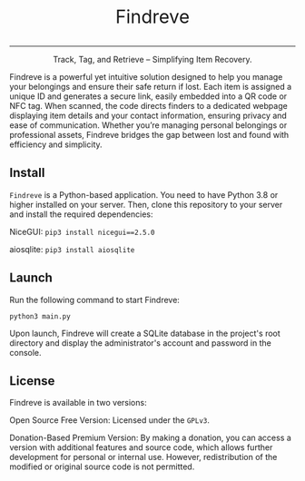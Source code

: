 <!--
 * @Author: 于小丘 海枫
 * @Date: 2024-11-29 20:06:02
 * @LastEditors: Yuerchu admin@yuxiaoqiu.cn
 * @LastEditTime: 2024-11-29 20:28:54
 * @FilePath: /Findreve/README.md
 * @Description: Findreve
 * 
 * Copyright (c) 2018-2024 by 于小丘Yuerchu, All Rights Reserved. 
-->

<p style="text-align: center; font-size: 32px;">Findreve</p>

***

<p style="text-align: center;">Track, Tag, and Retrieve – Simplifying Item Recovery.</p>

Findreve is a powerful yet intuitive solution designed to help you manage your belongings and ensure their safe return if lost. Each item is assigned a unique ID and generates a secure link, easily embedded into a QR code or NFC tag. When scanned, the code directs finders to a dedicated webpage displaying item details and your contact information, ensuring privacy and ease of communication. Whether you’re managing personal belongings or professional assets, Findreve bridges the gap between lost and found with efficiency and simplicity.

## Install
`Findreve` is a Python-based application. You need to have Python 3.8 or higher installed on your server. Then, clone this repository to your server and install the required dependencies:

NiceGUI: `pip3 install nicegui==2.5.0`

aiosqlite: `pip3 install aiosqlite`

## Launch
Run the following command to start Findreve:

```shell
python3 main.py
```

Upon launch, Findreve will create a SQLite database in the project's root directory and display the administrator's account and password in the console.

## License
Findreve is available in two versions:

Open Source Free Version: Licensed under the `GPLv3`.

Donation-Based Premium Version: By making a donation, you can access a version with additional features and source code, which allows further development for personal or internal use. However, redistribution of the modified or original source code is not permitted.